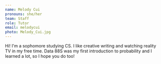 ```yaml
---
name: Melody Cui
pronouns: she/her
team: Staff
role: Tutor
email: melodycui
photo: Melody_Cui.jpg
---
```


Hi! I'm a sophomore studying CS. I like creative writing and watching reality TV in my free time. Data 88S was my first introduction to probability and I learned a lot, so I hope you do too!